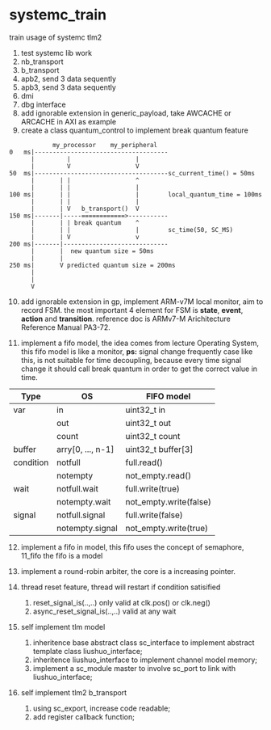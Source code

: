 <style>
table
{
    margin: auto;
}
</style>

# systemc_train
train usage of systemc tlm2
1.  test systemc lib work
2.  nb_transport
3.  b_transport
4.  apb2, send 3 data sequently
5.  apb3, send 3 data sequently
6.  dmi
7.  dbg interface
8.  add ignorable extension in generic_payload, take AWCACHE or ARCACHE in AXI as example
9.  create a class quantum_control to implement break quantum feature
```
            my_processor    my_peripheral
0   ms|-------------------------------------
      |         |                  |
      |         V                  V
50  ms|-------------------------------------sc_current_time() = 50ms
      |       | |                  ^
      |       | |                  |
100 ms|       | |                  |        local_quantum_time = 100ms
      |       | |                  |
      |       | V   b_transport()  V
150 ms|-------|-----============>-----------
      |       | | break quantum    ^
      |       | |                  |        sc_time(50, SC_MS)
      |       | V                  v
200 ms|-------|-----------------------------
      |       |  new quantum size = 50ms
      |       |
250 ms|       V predicted quantum size = 200ms
      |
      |
      V
```
10. add ignorable extension in gp, implement ARM-v7M local monitor, aim to record FSM.
    the most important 4 element for FSM is **state**, **event**, **action** and **transition**.
    reference doc is ARMv7-M Arichitecture Reference Manual PA3-72.

11. implement a fifo model, the idea comes from lecture Operating System, this fifo model is like a monitor, **ps:** signal change frequently case like this, is not suitable for time decoupling, because every time signal change it should call break quantum in order to get the correct value in time.

|Type|OS|FIFO model|
|--|--|--|
|var|in|uint32_t in|
||out|uint32_t out|
||count|uint32_t count|
|buffer|arry[0, ..., n-1]|uint32_t buffer[3]|
|condition|notfull|full.read()|
||notempty|not_empty.read()|
|wait|notfull.wait|full.write(true)|
||notempty.wait|not_empty.write(false)|
|signal|notfull.signal|full.write(false)|
||notempty.signal|not_empty.write(true)|

12. implement a fifo in model, this fifo uses the concept of semaphore, 11_fifo the fifo is a model

13. implement a round-robin arbiter, the core is a increasing pointer.

14. thread reset feature, thread will restart if condition satisified

    1. reset_signal_is(..,..) only valid at clk.pos() or clk.neg()
    2. async_reset_signal_is(..,..) valid at any wait

15. self implement tlm model

    1. inheritence base abstract class sc_interface to implement abstract template class liushuo_interface;
    2. inheritence liushuo_interface to implement channel model memory;
    3. implement a sc_module master to involve sc_port to link with liushuo_interface;

16. self implement tlm2 b_transport

    1. using sc_export, increase code readable;
    2. add register callback function;